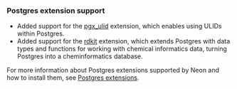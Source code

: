 ### Postgres extension support

- Added support for the [pgx_ulid](https://github.com/pksunkara/pgx_ulid) extension, which enables using ULIDs within Postgres.
- Added support for the [rdkit](https://github.com/rdkit/rdkit) extension, which extends Postgres with data types and functions for working with chemical informatics data, turning Postgres into a cheminformatics database.

For more information about Postgres extensions supported by Neon and how to install them, see [Postgres extensions](/docs/extensions/pg-extensions).
